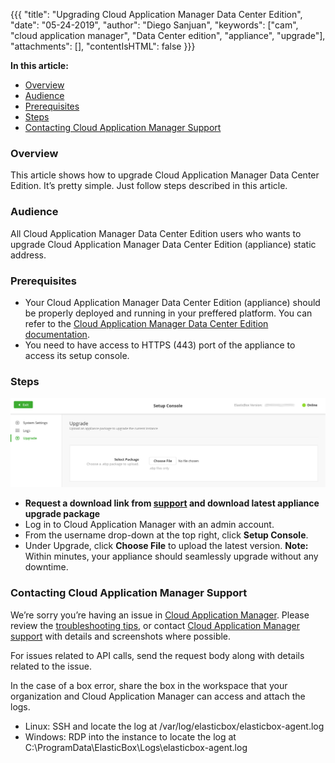 {{{
"title": "Upgrading Cloud Application Manager Data Center Edition",
"date": "05-24-2019",
"author": "Diego Sanjuan",
"keywords": ["cam", "cloud application manager", "Data Center edition", "appliance", "upgrade"],
"attachments": [],
"contentIsHTML": false
}}}


**In this article:**

* [Overview](#overview)
* [Audience](#audience)
* [Prerequisites](#prerequisites)
* [Steps](#steps)
* [Contacting Cloud Application Manager Support](#contacting-cloud-application-manager-support)


### Overview


This article shows how to upgrade Cloud Application Manager Data Center Edition. It’s pretty simple. Just follow steps described in this article.


### Audience


All Cloud Application Manager Data Center Edition users who wants to upgrade Cloud Application Manager Data Center Edition (appliance) static address.


### Prerequisites


* Your Cloud Application Manager Data Center Edition (appliance) should be properly deployed and running in your preffered platform. You can refer to the [Cloud Application Manager Data Center Edition documentation](camdce-overview.md).
* You need to have access to HTTPS (443) port of the appliance to access its setup console.


### Steps


![appliance-upgrading1.png](../../images/cloud-application-manager/appliance-upgrading1.png)
* **Request a download link from [support](mailto:incident@CenturyLink.com) and download latest appliance upgrade package**
* Log in to Cloud Application Manager with an admin account.
* From the username drop-down at the top right, click **Setup Console**.
* Under Upgrade, click **Choose File** to upload the latest version.
   **Note:** Within minutes, your appliance should seamlessly upgrade without any downtime.


### Contacting Cloud Application Manager Support


We’re sorry you’re having an issue in [Cloud Application Manager](https://www.ctl.io/cloud-application-manager/). Please review the [troubleshooting tips](../Troubleshooting/troubleshooting-tips.md), or contact [Cloud Application Manager support](mailto:incident@CenturyLink.com) with details and screenshots where possible.

For issues related to API calls, send the request body along with details related to the issue.

In the case of a box error, share the box in the workspace that your organization and Cloud Application Manager can access and attach the logs.
* Linux: SSH and locate the log at /var/log/elasticbox/elasticbox-agent.log
* Windows: RDP into the instance to locate the log at C:\ProgramData\ElasticBox\Logs\elasticbox-agent.log
